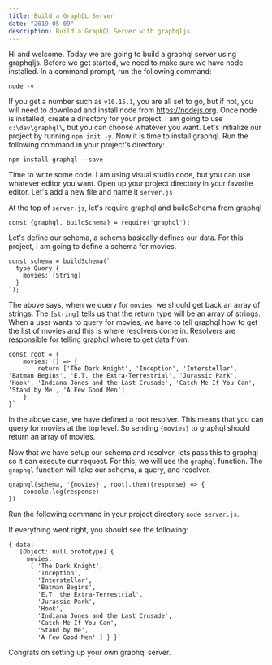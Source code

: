```yaml
---
title: Build a GraphQL Server
date: "2019-05-09"
description: Build a GraphQL Server with graphqljs
---
```


Hi and welcome. Today we are going to build a graphql server using graphqljs.
Before we get started, we need to make sure we have node installed. In a command prompt, run the following command:

```
node -v
```

If you get a number such as `v10.15.1`, you are all set to go, but if not, you will need to download and install node from <https://nodejs.org>. Once node is installed, create a directory for your project. I am going to use `c:\dev\graphql\`, but you can choose whatever you want. Let's initialize our project by running `npm init -y`. Now it is time to install graphql. Run the following command in your project's directory:

```
npm install graphql --save
```

Time to write some code. I am using visual studio code, but you can use whatever editor you want. Open up your project directory in your favorite editor. Let's add a new file and name it `server.js`

At the top of `server.js`, let's require graphql and buildSchema from graphql

```
const {graphql, buildSchema} = require('graphql');
```

Let's define our schema, a schema basically defines our data. For this project, I am going to define a schema for movies.

```
const schema = buildSchema(`
  type Query {
    movies: [String]
  }
`);
```

The above says, when we query for `movies`, we should get back an array of strings. The `[string]` tells us that the return type will be an array of strings. When a user wants to query for movies, we have to tell graphql how to get the list of movies and this is where resolvers come in. Resolvers are responsible for telling graphql where to get data from.

```
const root = {
    movies: () => {
        return ['The Dark Knight', 'Inception', 'Interstellar', 'Batman Begins', 'E.T. the Extra-Terrestrial', 'Jurassic Park', 'Hook', 'Indiana Jones and the Last Crusade', 'Catch Me If You Can', 'Stand by Me', 'A Few Good Men']
    }
}`
```

In the above case, we have defined a root resolver. This means that you can query for movies at the top level. So sending `{movies}` to graphql should return an array of movies.

Now that we have setup our schema and resolver, lets pass this to graphql so it can execute our request. For this, we will use the `graphql` function. The `graphql` function will take our schema, a query, and resolver.

```
graphql(schema, '{movies}', root).then((response) => {
    console.log(response)
})
```

Run the following command in your project directory `node server.js`.

If everything went right, you should see the following:

```
{ data:
   [Object: null prototype] {
     movies:
      [ 'The Dark Knight',
        'Inception',
        'Interstellar',
        'Batman Begins',
        'E.T. the Extra-Terrestrial',
        'Jurassic Park',
        'Hook',
        'Indiana Jones and the Last Crusade',
        'Catch Me If You Can',
        'Stand by Me',
        'A Few Good Men' ] } }`
```

Congrats on setting up your own graphql server.
